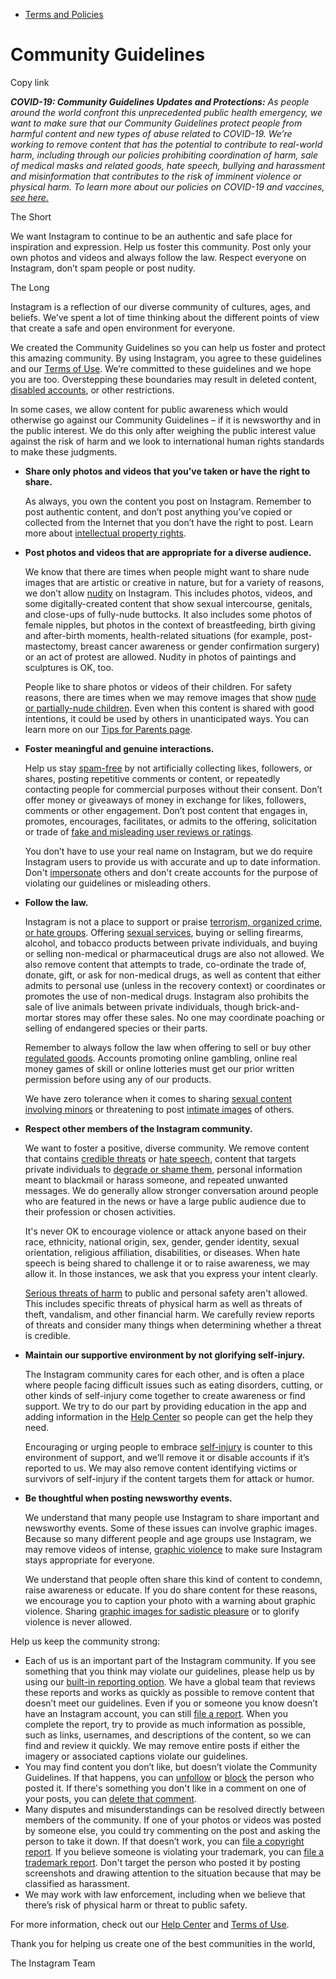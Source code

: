 *   [Terms and Policies](https://help.instagram.com/1417489251945243/?helpref=breadcrumb)

Community Guidelines
====================

Copy link

_**COVID-19: Community Guidelines Updates and Protections:** As people around the world confront this unprecedented public health emergency, we want to make sure that our Community Guidelines protect people from harmful content and new types of abuse related to COVID-19. We’re working to remove content that has the potential to contribute to real-world harm, including through our policies prohibiting coordination of harm, sale of medical masks and related goods, hate speech, bullying and harassment and misinformation that contributes to the risk of imminent violence or physical harm. To learn more about our policies on COVID-19 and vaccines, [see here.](https://help.instagram.com/697825587576762?helpref=faq_content)_

The Short

We want Instagram to continue to be an authentic and safe place for inspiration and expression. Help us foster this community. Post only your own photos and videos and always follow the law. Respect everyone on Instagram, don’t spam people or post nudity.

The Long

Instagram is a reflection of our diverse community of cultures, ages, and beliefs. We’ve spent a lot of time thinking about the different points of view that create a safe and open environment for everyone.

We created the Community Guidelines so you can help us foster and protect this amazing community. By using Instagram, you agree to these guidelines and our [Terms of Use](https://www.instagram.com/legal/terms). We’re committed to these guidelines and we hope you are too. Overstepping these boundaries may result in deleted content, [disabled accounts](https://help.instagram.com/366993040048856?helpref=faq_content), or other restrictions.

In some cases, we allow content for public awareness which would otherwise go against our Community Guidelines – if it is newsworthy and in the public interest. We do this only after weighing the public interest value against the risk of harm and we look to international human rights standards to make these judgments.

*   **Share only photos and videos that you’ve taken or have the right to share.**
    
    As always, you own the content you post on Instagram. Remember to post authentic content, and don’t post anything you’ve copied or collected from the Internet that you don’t have the right to post. Learn more about [intellectual property rights](https://help.instagram.com/126382350847838?helpref=faq_content).
    
*   **Post photos and videos that are appropriate for a diverse audience.**
    
    We know that there are times when people might want to share nude images that are artistic or creative in nature, but for a variety of reasons, we don’t allow [nudity](https://l.instagram.com/?u=https%3A%2F%2Fwww.facebook.com%2Fcommunitystandards%2Fadult_nudity_sexual_activity&e=AT3uD8SIwTxLvr77BuvfrECGHJm8NWhzEr9_Iohi6iI1C6CYGxx_7ffsP2SVSS_0kEGnZcBHwHlibc38kcChMARXJt_gT8tk3H2rjt8k5kXx9mGsZydEoxmPv8c04RG0kwheoCrauqgnMdJNiT9bI95g5NrQIZN4u0vqSA) on Instagram. This includes photos, videos, and some digitally-created content that show sexual intercourse, genitals, and close-ups of fully-nude buttocks. It also includes some photos of female nipples, but photos in the context of breastfeeding, birth giving and after-birth moments, health-related situations (for example, post-mastectomy, breast cancer awareness or gender confirmation surgery) or an act of protest are allowed. Nudity in photos of paintings and sculptures is OK, too.
    
    People like to share photos or videos of their children. For safety reasons, there are times when we may remove images that show [nude or partially-nude children](https://l.instagram.com/?u=https%3A%2F%2Fwww.facebook.com%2Fcommunitystandards%2Fchild_nudity_sexual_exploitation&e=AT3uD8SIwTxLvr77BuvfrECGHJm8NWhzEr9_Iohi6iI1C6CYGxx_7ffsP2SVSS_0kEGnZcBHwHlibc38kcChMARXJt_gT8tk3H2rjt8k5kXx9mGsZydEoxmPv8c04RG0kwheoCrauqgnMdJNiT9bI95g5NrQIZN4u0vqSA). Even when this content is shared with good intentions, it could be used by others in unanticipated ways. You can learn more on our [Tips for Parents page](https://help.instagram.com/154475974694511/?helpref=faq_content).
    
*   **Foster meaningful and genuine interactions.**
    
    Help us stay [spam-free](https://l.instagram.com/?u=https%3A%2F%2Fwww.facebook.com%2Fcommunitystandards%2Fspam&e=AT3uD8SIwTxLvr77BuvfrECGHJm8NWhzEr9_Iohi6iI1C6CYGxx_7ffsP2SVSS_0kEGnZcBHwHlibc38kcChMARXJt_gT8tk3H2rjt8k5kXx9mGsZydEoxmPv8c04RG0kwheoCrauqgnMdJNiT9bI95g5NrQIZN4u0vqSA) by not artificially collecting likes, followers, or shares, posting repetitive comments or content, or repeatedly contacting people for commercial purposes without their consent. Don’t offer money or giveaways of money in exchange for likes, followers, comments or other engagement. Don’t post content that engages in, promotes, encourages, facilitates, or admits to the offering, solicitation or trade of [fake and misleading user reviews or ratings](https://l.instagram.com/?u=https%3A%2F%2Fwww.facebook.com%2Fcommunitystandards%2Ffraud_deception&e=AT3uD8SIwTxLvr77BuvfrECGHJm8NWhzEr9_Iohi6iI1C6CYGxx_7ffsP2SVSS_0kEGnZcBHwHlibc38kcChMARXJt_gT8tk3H2rjt8k5kXx9mGsZydEoxmPv8c04RG0kwheoCrauqgnMdJNiT9bI95g5NrQIZN4u0vqSA).
    
    You don’t have to use your real name on Instagram, but we do require Instagram users to provide us with accurate and up to date information. Don't [impersonate](https://l.instagram.com/?u=https%3A%2F%2Fwww.facebook.com%2Fcommunitystandards%2Fmisrepresentation&e=AT3uD8SIwTxLvr77BuvfrECGHJm8NWhzEr9_Iohi6iI1C6CYGxx_7ffsP2SVSS_0kEGnZcBHwHlibc38kcChMARXJt_gT8tk3H2rjt8k5kXx9mGsZydEoxmPv8c04RG0kwheoCrauqgnMdJNiT9bI95g5NrQIZN4u0vqSA) others and don't create accounts for the purpose of violating our guidelines or misleading others.
    
*   **Follow the law.**
    
    Instagram is not a place to support or praise [terrorism, organized crime, or hate groups](https://l.instagram.com/?u=https%3A%2F%2Fwww.facebook.com%2Fcommunitystandards%2Fdangerous_individuals_organizations&e=AT3uD8SIwTxLvr77BuvfrECGHJm8NWhzEr9_Iohi6iI1C6CYGxx_7ffsP2SVSS_0kEGnZcBHwHlibc38kcChMARXJt_gT8tk3H2rjt8k5kXx9mGsZydEoxmPv8c04RG0kwheoCrauqgnMdJNiT9bI95g5NrQIZN4u0vqSA). Offering [sexual services](https://l.instagram.com/?u=https%3A%2F%2Fwww.facebook.com%2Fcommunitystandards%2Fsexual_solicitation&e=AT3uD8SIwTxLvr77BuvfrECGHJm8NWhzEr9_Iohi6iI1C6CYGxx_7ffsP2SVSS_0kEGnZcBHwHlibc38kcChMARXJt_gT8tk3H2rjt8k5kXx9mGsZydEoxmPv8c04RG0kwheoCrauqgnMdJNiT9bI95g5NrQIZN4u0vqSA), buying or selling firearms, alcohol, and tobacco products between private individuals, and buying or selling non-medical or pharmaceutical drugs are also not allowed. We also remove content that attempts to trade, co-ordinate the trade of, donate, gift, or ask for non-medical drugs, as well as content that either admits to personal use (unless in the recovery context) or coordinates or promotes the use of non-medical drugs. Instagram also prohibits the sale of live animals between private individuals, though brick-and-mortar stores may offer these sales. No one may coordinate poaching or selling of endangered species or their parts.
    
    Remember to always follow the law when offering to sell or buy other [regulated goods](https://l.instagram.com/?u=https%3A%2F%2Fwww.facebook.com%2Fcommunitystandards%2Fregulated_goods&e=AT3uD8SIwTxLvr77BuvfrECGHJm8NWhzEr9_Iohi6iI1C6CYGxx_7ffsP2SVSS_0kEGnZcBHwHlibc38kcChMARXJt_gT8tk3H2rjt8k5kXx9mGsZydEoxmPv8c04RG0kwheoCrauqgnMdJNiT9bI95g5NrQIZN4u0vqSA). Accounts promoting online gambling, online real money games of skill or online lotteries must get our prior written permission before using any of our products.
    
    We have zero tolerance when it comes to sharing [sexual content involving minors](https://l.instagram.com/?u=https%3A%2F%2Fwww.facebook.com%2Fcommunitystandards%2Fchild_nudity_sexual_exploitation&e=AT3uD8SIwTxLvr77BuvfrECGHJm8NWhzEr9_Iohi6iI1C6CYGxx_7ffsP2SVSS_0kEGnZcBHwHlibc38kcChMARXJt_gT8tk3H2rjt8k5kXx9mGsZydEoxmPv8c04RG0kwheoCrauqgnMdJNiT9bI95g5NrQIZN4u0vqSA) or threatening to post [intimate images](https://l.instagram.com/?u=https%3A%2F%2Fwww.facebook.com%2Fcommunitystandards%2Fsexual_exploitation_adults&e=AT3uD8SIwTxLvr77BuvfrECGHJm8NWhzEr9_Iohi6iI1C6CYGxx_7ffsP2SVSS_0kEGnZcBHwHlibc38kcChMARXJt_gT8tk3H2rjt8k5kXx9mGsZydEoxmPv8c04RG0kwheoCrauqgnMdJNiT9bI95g5NrQIZN4u0vqSA) of others.
    
*   **Respect other members of the Instagram community.**
    
    We want to foster a positive, diverse community. We remove content that contains [credible threats](https://l.instagram.com/?u=https%3A%2F%2Fwww.facebook.com%2Fcommunitystandards%2Fcredible_violence&e=AT3uD8SIwTxLvr77BuvfrECGHJm8NWhzEr9_Iohi6iI1C6CYGxx_7ffsP2SVSS_0kEGnZcBHwHlibc38kcChMARXJt_gT8tk3H2rjt8k5kXx9mGsZydEoxmPv8c04RG0kwheoCrauqgnMdJNiT9bI95g5NrQIZN4u0vqSA) or [hate speech](https://l.instagram.com/?u=https%3A%2F%2Fwww.facebook.com%2Fcommunitystandards%2Fhate_speech&e=AT3uD8SIwTxLvr77BuvfrECGHJm8NWhzEr9_Iohi6iI1C6CYGxx_7ffsP2SVSS_0kEGnZcBHwHlibc38kcChMARXJt_gT8tk3H2rjt8k5kXx9mGsZydEoxmPv8c04RG0kwheoCrauqgnMdJNiT9bI95g5NrQIZN4u0vqSA), content that targets private individuals to [degrade or shame them](https://l.instagram.com/?u=https%3A%2F%2Fwww.facebook.com%2Fcommunitystandards%2Fbullying&e=AT3uD8SIwTxLvr77BuvfrECGHJm8NWhzEr9_Iohi6iI1C6CYGxx_7ffsP2SVSS_0kEGnZcBHwHlibc38kcChMARXJt_gT8tk3H2rjt8k5kXx9mGsZydEoxmPv8c04RG0kwheoCrauqgnMdJNiT9bI95g5NrQIZN4u0vqSA), personal information meant to blackmail or harass someone, and repeated unwanted messages. We do generally allow stronger conversation around people who are featured in the news or have a large public audience due to their profession or chosen activities.
    
    It's never OK to encourage violence or attack anyone based on their race, ethnicity, national origin, sex, gender, gender identity, sexual orientation, religious affiliation, disabilities, or diseases. When hate speech is being shared to challenge it or to raise awareness, we may allow it. In those instances, we ask that you express your intent clearly.
    
    [Serious threats of harm](https://l.instagram.com/?u=https%3A%2F%2Fwww.facebook.com%2Fcommunitystandards%2Fcredible_violence&e=AT3uD8SIwTxLvr77BuvfrECGHJm8NWhzEr9_Iohi6iI1C6CYGxx_7ffsP2SVSS_0kEGnZcBHwHlibc38kcChMARXJt_gT8tk3H2rjt8k5kXx9mGsZydEoxmPv8c04RG0kwheoCrauqgnMdJNiT9bI95g5NrQIZN4u0vqSA) to public and personal safety aren't allowed. This includes specific threats of physical harm as well as threats of theft, vandalism, and other financial harm. We carefully review reports of threats and consider many things when determining whether a threat is credible.
    
*   **Maintain our supportive environment by not glorifying self-injury.**
    
    The Instagram community cares for each other, and is often a place where people facing difficult issues such as eating disorders, cutting, or other kinds of self-injury come together to create awareness or find support. We try to do our part by providing education in the app and adding information in the [Help Center](https://help.instagram.com/) so people can get the help they need.
    
    Encouraging or urging people to embrace [self-injury](https://l.instagram.com/?u=https%3A%2F%2Fwww.facebook.com%2Fcommunitystandards%2Fsuicide_self_injury_violence&e=AT3uD8SIwTxLvr77BuvfrECGHJm8NWhzEr9_Iohi6iI1C6CYGxx_7ffsP2SVSS_0kEGnZcBHwHlibc38kcChMARXJt_gT8tk3H2rjt8k5kXx9mGsZydEoxmPv8c04RG0kwheoCrauqgnMdJNiT9bI95g5NrQIZN4u0vqSA) is counter to this environment of support, and we’ll remove it or disable accounts if it’s reported to us. We may also remove content identifying victims or survivors of self-injury if the content targets them for attack or humor.
    
*   **Be thoughtful when posting newsworthy events.**
    
    We understand that many people use Instagram to share important and newsworthy events. Some of these issues can involve graphic images. Because so many different people and age groups use Instagram, we may remove videos of intense, [graphic violence](https://l.instagram.com/?u=https%3A%2F%2Fwww.facebook.com%2Fcommunitystandards%2Fgraphic_violence&e=AT3uD8SIwTxLvr77BuvfrECGHJm8NWhzEr9_Iohi6iI1C6CYGxx_7ffsP2SVSS_0kEGnZcBHwHlibc38kcChMARXJt_gT8tk3H2rjt8k5kXx9mGsZydEoxmPv8c04RG0kwheoCrauqgnMdJNiT9bI95g5NrQIZN4u0vqSA) to make sure Instagram stays appropriate for everyone.
    
    We understand that people often share this kind of content to condemn, raise awareness or educate. If you do share content for these reasons, we encourage you to caption your photo with a warning about graphic violence. Sharing [graphic images for sadistic pleasure](https://l.instagram.com/?u=https%3A%2F%2Fwww.facebook.com%2Fcommunitystandards%2Fcruel_insensitive&e=AT3uD8SIwTxLvr77BuvfrECGHJm8NWhzEr9_Iohi6iI1C6CYGxx_7ffsP2SVSS_0kEGnZcBHwHlibc38kcChMARXJt_gT8tk3H2rjt8k5kXx9mGsZydEoxmPv8c04RG0kwheoCrauqgnMdJNiT9bI95g5NrQIZN4u0vqSA) or to glorify violence is never allowed.
    

Help us keep the community strong:

*   Each of us is an important part of the Instagram community. If you see something that you think may violate our guidelines, please help us by using our [built-in reporting option](https://help.instagram.com/165828726894770?helpref=faq_content). We have a global team that reviews these reports and works as quickly as possible to remove content that doesn’t meet our guidelines. Even if you or someone you know doesn’t have an Instagram account, you can still [file a report](https://help.instagram.com/contact/383679321740945). When you complete the report, try to provide as much information as possible, such as links, usernames, and descriptions of the content, so we can find and review it quickly. We may remove entire posts if either the imagery or associated captions violate our guidelines.
*   You may find content you don’t like, but doesn’t violate the Community Guidelines. If that happens, you can [unfollow](https://help.instagram.com/286340048138725?helpref=faq_content) or [block](https://help.instagram.com/426700567389543/?helpref=faq_content) the person who posted it. If there's something you don't like in a comment on one of your posts, you can [delete that comment](https://help.instagram.com/289098941190483?helpref=faq_content).
*   Many disputes and misunderstandings can be resolved directly between members of the community. If one of your photos or videos was posted by someone else, you could try commenting on the post and asking the person to take it down. If that doesn’t work, you can [file a copyright report](https://help.instagram.com/126382350847838?helpref=faq_content). If you believe someone is violating your trademark, you can [file a trademark report](https://help.instagram.com/222826637847963?helpref=faq_content). Don't target the person who posted it by posting screenshots and drawing attention to the situation because that may be classified as harassment.
*   We may work with law enforcement, including when we believe that there’s risk of physical harm or threat to public safety.

For more information, check out our [Help Center](https://help.instagram.com/) and [Terms of Use](https://l.instagram.com/?u=http%3A%2F%2Finstagram.com%2Flegal%2Fterms%2F%23&e=AT3uD8SIwTxLvr77BuvfrECGHJm8NWhzEr9_Iohi6iI1C6CYGxx_7ffsP2SVSS_0kEGnZcBHwHlibc38kcChMARXJt_gT8tk3H2rjt8k5kXx9mGsZydEoxmPv8c04RG0kwheoCrauqgnMdJNiT9bI95g5NrQIZN4u0vqSA).

Thank you for helping us create one of the best communities in the world,

The Instagram Team